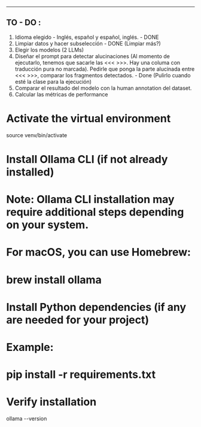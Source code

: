---------
TO - DO :
---------


1. Idioma elegido - Inglés, español y español, inglés. - DONE
2. Limpiar datos y hacer subselección - DONE (Limpiar más?)
3. Elegir los modelos (2 LLMs)
4. Diseñar el prompt para detectar alucinaciones (Al momento de ejecutarlo, tenemos que sacarle las <<< >>>. Hay una columa con traducción pura no marcada). Pedirle que ponga la parte alucinada entre <<< >>>, comparar los fragmentos detectados. - Done (Pulirlo cuando esté la clase para la ejecución)
5. Comparar el resultado del modelo con la human annotation del dataset.
6. Calcular las métricas de performance

# Activate the virtual environment
source venv/bin/activate

# Install Ollama CLI (if not already installed)
# Note: Ollama CLI installation may require additional steps depending on your system.
# For macOS, you can use Homebrew:
# brew install ollama

# Install Python dependencies (if any are needed for your project)
# Example:
# pip install -r requirements.txt

# Verify installation
ollama --version
